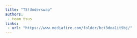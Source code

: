 ```yaml
---
title: "TS!Underswap"
authors:
 - team_tsus
links:
 - url: "https://www.mediafire.com/folder/hct3doa1it9bj/"
---
```

